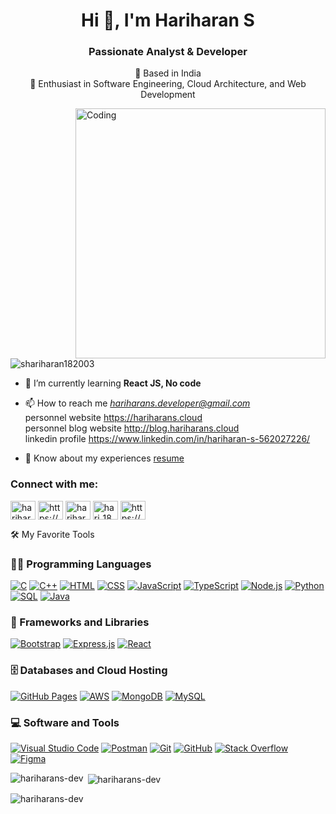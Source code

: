 <h1 align="center">Hi 👋, I'm Hariharan S</h1>
<h3 align="center">Passionate Analyst & Developer</h3>
<p align="center">
  📍 Based in India <br>
  🚀 Enthusiast in Software Engineering, Cloud Architecture, and Web Development
</p>

<img align="right" alt="Coding" width="400" src="https://cdn.dribbble.com/users/50886/screenshots/2710024/coding.gif">

<p align="left"> <img src="https://komarev.com/ghpvc/?username=shariharan182003&label=Profile%20views&color=0e75b6&style=flat" alt="shariharan182003" /> </p>

- 🌱 I’m currently learning **React JS, No code**

- 📫 How to reach me *hariharans.developer@gmail.com*
 </br>personnel website https://hariharans.cloud</br> personnel blog website http://blog.hariharans.cloud </br>linkedin profile https://www.linkedin.com/in/hariharan-s-562027226/

- 📄 Know about my experiences [resume](https://drive.google.com/file/d/1-v9qtPmXzoAsPNHzu1GoQySQlUOfl4Ub/view?usp=sharing)

<h3 align="left">Connect with me:</h3>
<p align="left">
<a href="https://twitter.com/HariHar24773831/" target="blank"><img align="center" src="https://raw.githubusercontent.com/rahuldkjain/github-profile-readme-generator/master/src/images/icons/Social/twitter.svg" alt="hariharans" height="30" width="40" /></a>
<a href="https://www.linkedin.com/in/hariharan-s-562027226/" target="blank"><img align="center" src="https://raw.githubusercontent.com/rahuldkjain/github-profile-readme-generator/master/src/images/icons/Social/linked-in-alt.svg" alt="https://www.linkedin.com/in/hariharan-s-562027226/" height="30" width="40" /></a>
<a href="https://instagram.com/hariharan_s182003" target="blank"><img align="center" src="https://raw.githubusercontent.com/rahuldkjain/github-profile-readme-generator/master/src/images/icons/Social/instagram.svg" alt="hariharan_s182003" height="30" width="40" /></a>
<a href="https://www.codechef.com/users/hari_182003" target="blank"><img align="center" src="https://cdn.jsdelivr.net/npm/simple-icons@3.1.0/icons/codechef.svg" alt="hari_182003" height="30" width="40" /></a>
<a href="https://www.hackerrank.com/https://www.hackerrank.com/shariharan182003" target="blank"><img align="center" src="https://raw.githubusercontent.com/rahuldkjain/github-profile-readme-generator/master/src/images/icons/Social/hackerrank.svg" alt="https://www.hackerrank.com/shariharan182003" height="30" width="40" /></a>
</p>

<div>
<!-- Favorite Tools -->
🛠 My Favorite Tools
 <h3>👨‍💻 Programming Languages</h3>
 <p>
  <a href="#"><img alt="C" src="https://img.shields.io/badge/-C-283593?style=flat-square&logo=c&logoColor=white"></a>
  <a href="#"><img alt="C++" src="https://img.shields.io/badge/-C++-00549D?style=flat-square&logo=cplusplus&logoColor=white"></a>
  <a href="#"><img alt="HTML" src="https://img.shields.io/badge/-HTML-E34F26.svg?style=flat-square&logo=html5&logoColor=white"></a>
  <a href="#"><img alt="CSS" src="https://img.shields.io/badge/-CSS-264de4.svg?style=flat-square&logo=css3&logoColor=white"></a>
  <a href="#"><img alt="JavaScript" src="https://img.shields.io/badge/-JavaScript-F7DF1E.svg?style=flat-square&logo=javascript&logoColor=black"></a>
  <a href="#"><img alt="TypeScript" src="https://img.shields.io/badge/TypeScript-007ACC.svg?logo=typescript&logoColor=white"></a>
  <a href="#"><img alt="Node.js" src="https://img.shields.io/badge/Node.js-43853D.svg?style=flat-square&logo=node.js&logoColor=white"></a>
  <a href="#"><img alt="Python" src="https://img.shields.io/badge/Python-14354C.svg?style=flat-square&logo=python&logoColor=yellow"></a>
  <a href="#"><img alt="SQL" src="https://custom-icon-badges.demolab.com/badge/SQL-025E8C.svg?style=flat-square&logo=database&logoColor=white"></a>
   <a href="#"><img alt="Java" src="https://custom-icon-badges.demolab.com/badge/Java-025E8C.svg?style=flat-square&logo=java&logoColor=white"></a>
 </p>
 <h3>🧰 Frameworks and Libraries</h3>
 <p>
  <a href="#"><img alt="Bootstrap" src="https://img.shields.io/badge/Bootstrap-7952B3.svg?style=flat-square&logo=bootstrap&logoColor=white"></a>
  <a href="#"><img alt="Express.js" src="https://img.shields.io/badge/Express.js-404d59.svg?style=flat-square&logo=express&logoColor=white"></a>
  <a href="#"><img alt="React" src="https://img.shields.io/badge/React-20232a.svg?style=flat-square&logo=react&logoColor=%2361DAFB"></a>           
 </p>
 <h3>🗄 Databases and Cloud Hosting</h3>
  <a href="#"><img alt="GitHub Pages" src="https://img.shields.io/badge/GitHub%20Pages-327FC7.svg?style=flat-square&logo=github&logoColor=white"></a>
  <a href="#"><img alt="AWS" src="https://img.shields.io/badge/Amazon_AWS-232F3E?style=flat-square&logo=amazon-aws&logoColor=white"></a>
  <a href="#"><img alt="MongoDB" src ="https://img.shields.io/badge/MongoDB-4ea94b.svg?style=flat-square&logo=mongodb&logoColor=white"></a>
  <a href="#"><img alt="MySQL" src="https://img.shields.io/badge/MySQL-00f.svg?style=flat-square&logo=mysql&logoColor=white"></a>
  
 <h3>💻 Software and Tools</h3>
 <p>
  <a href="#"><img alt="Visual Studio Code" src="https://img.shields.io/badge/Visual%20Studio%20Code-0078d7.svg?style=flat-square&logo=visual-studio-code&logoColor=white"></a>
  <a href="#"><img alt="Postman" src="https://img.shields.io/badge/Postman-FF6C37?style=flat-square&logo=postman&logoColor=white"></a>
  <a href="#"><img alt="Git" src="https://img.shields.io/badge/Git-F05033.svg?style=flat-square&logo=git&logoColor=white"></a>
  <a href="#"><img alt="GitHub" src="https://img.shields.io/badge/GitHub-000000.svg?style=flat-square&logo=github&logoColor=white"></a>
  <a href="#"><img alt="Stack Overflow" src="https://img.shields.io/badge/-Stack%20Overflow-FE7A16?style=flat-square&logo=stack-overflow&logoColor=white"></a>
  <a href="#"><img alt="Figma" src="https://img.shields.io/badge/-Figma-000000?style=flat-square&logo=figma&logoColor=white"></a>
 </p>

</div>

<p><img align="left" src="https://github-readme-stats.vercel.app/api/top-langs?username=hariharans-dev&show_icons=true&locale=en&layout=compact" alt="hariharans-dev" /></p>

<p>&nbsp;<img align="center" src="https://github-readme-stats.vercel.app/api?username=hariharans-dev&show_icons=true&locale=en" alt="hariharans-dev" /></p>

<p><img align="center" src="https://github-readme-streak-stats.herokuapp.com/?user=hariharans-dev&" alt="hariharans-dev" /></p>
